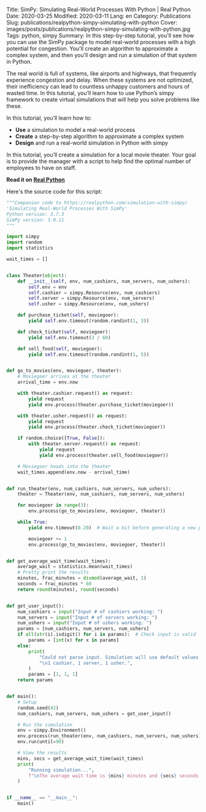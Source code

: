 Title: SimPy: Simulating Real-World Processes With Python | Real Python
Date: 2020-03-25
Modified: 2020-03-11
Lang: en
Category: Publications
Slug: publications/realpython-simpy-simulating-with-python
Cover: images/posts/publications/realpython-simpy-simulating-with-python.jpg
Tags: python, simpy
Summary: In this step-by-step tutorial, you'll see how you can use the SimPy package to model real-world processes with a high potential for congestion. You'll create an algorithm to approximate a complex system, and then you'll design and run a simulation of that system in Python.

The real world is full of systems, like airports and highways, that frequently experience congestion and delay. When these systems are not optimized, their inefficiency can lead to countless unhappy customers and hours of wasted time. In this tutorial, you’ll learn how to use Python’s simpy framework to create virtual simulations that will help you solve problems like these.

In this tutorial, you’ll learn how to:

* **Use** a simulation to model a real-world process
* **Create** a step-by-step algorithm to approximate a complex system
* **Design** and run a real-world simulation in Python with simpy

In this tutorial, you’ll create a simulation for a local movie theater. Your goal is to provide the manager with a script to help find the optimal number of employees to have on staff.

**Read it on [Real Python](https://realpython.com/simpy-simulating-with-python/)**

Here's the source code for this script:

```python
"""Companion code to https://realpython.com/simulation-with-simpy/
'Simulating Real-World Processes With SimPy'
Python version: 3.7.3
SimPy version: 3.0.11
"""

import simpy
import random
import statistics

wait_times = []


class Theater(object):
    def __init__(self, env, num_cashiers, num_servers, num_ushers):
        self.env = env
        self.cashier = simpy.Resource(env, num_cashiers)
        self.server = simpy.Resource(env, num_servers)
        self.usher = simpy.Resource(env, num_ushers)

    def purchase_ticket(self, moviegoer):
        yield self.env.timeout(random.randint(1, 3))

    def check_ticket(self, moviegoer):
        yield self.env.timeout(3 / 60)

    def sell_food(self, moviegoer):
        yield self.env.timeout(random.randint(1, 5))


def go_to_movies(env, moviegoer, theater):
    # Moviegoer arrives at the theater
    arrival_time = env.now

    with theater.cashier.request() as request:
        yield request
        yield env.process(theater.purchase_ticket(moviegoer))

    with theater.usher.request() as request:
        yield request
        yield env.process(theater.check_ticket(moviegoer))

    if random.choice([True, False]):
        with theater.server.request() as request:
            yield request
            yield env.process(theater.sell_food(moviegoer))

    # Moviegoer heads into the theater
    wait_times.append(env.now - arrival_time)


def run_theater(env, num_cashiers, num_servers, num_ushers):
    theater = Theater(env, num_cashiers, num_servers, num_ushers)

    for moviegoer in range(3):
        env.process(go_to_movies(env, moviegoer, theater))

    while True:
        yield env.timeout(0.20)  # Wait a bit before generating a new person

        moviegoer += 1
        env.process(go_to_movies(env, moviegoer, theater))


def get_average_wait_time(wait_times):
    average_wait = statistics.mean(wait_times)
    # Pretty print the results
    minutes, frac_minutes = divmod(average_wait, 1)
    seconds = frac_minutes * 60
    return round(minutes), round(seconds)


def get_user_input():
    num_cashiers = input("Input # of cashiers working: ")
    num_servers = input("Input # of servers working: ")
    num_ushers = input("Input # of ushers working: ")
    params = [num_cashiers, num_servers, num_ushers]
    if all(str(i).isdigit() for i in params):  # Check input is valid
        params = [int(x) for x in params]
    else:
        print(
            "Could not parse input. Simulation will use default values:",
            "\n1 cashier, 1 server, 1 usher.",
        )
        params = [1, 1, 1]
    return params


def main():
    # Setup
    random.seed(42)
    num_cashiers, num_servers, num_ushers = get_user_input()

    # Run the simulation
    env = simpy.Environment()
    env.process(run_theater(env, num_cashiers, num_servers, num_ushers))
    env.run(until=90)

    # View the results
    mins, secs = get_average_wait_time(wait_times)
    print(
        "Running simulation...",
        f"\nThe average wait time is {mins} minutes and {secs} seconds.",
    )


if __name__ == "__main__":
    main()
```
